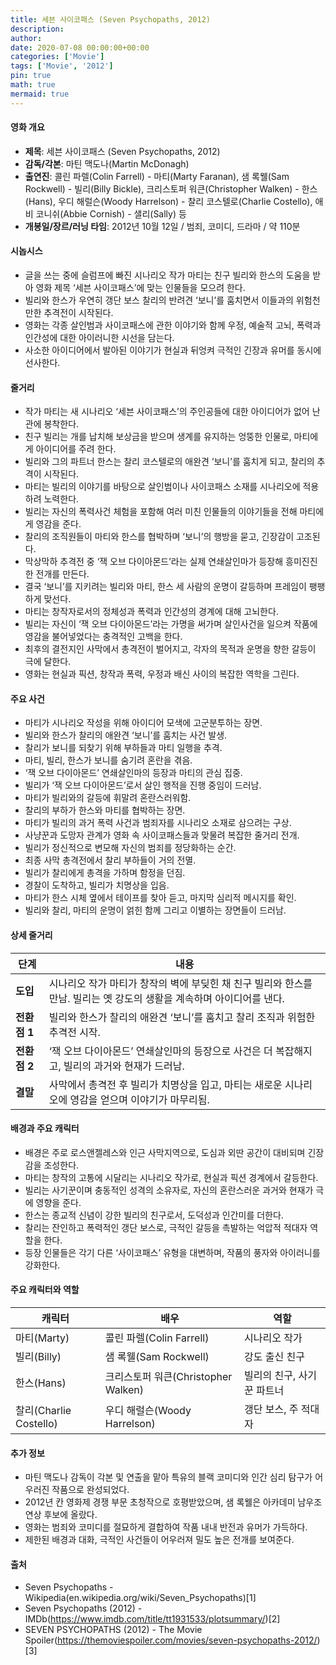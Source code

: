```yaml
---
title: 세븐 사이코패스 (Seven Psychopaths, 2012)
description: 
author: 
date: 2020-07-08 00:00:00+00:00
categories: ['Movie']
tags: ['Movie', '2012']
pin: true
math: true
mermaid: true
---
```

#### 영화 개요

- **제목**: 세븐 사이코패스 (Seven Psychopaths, 2012)  
- **감독/각본**: 마틴 맥도나(Martin McDonagh)  
- **출연진**: 콜린 파렐(Colin Farrell) - 마티(Marty Faranan), 샘 록웰(Sam Rockwell) - 빌리(Billy Bickle), 크리스토퍼 워큰(Christopher Walken) - 한스(Hans), 우디 해럴슨(Woody Harrelson) - 찰리 코스텔로(Charlie Costello), 애비 코니쉬(Abbie Cornish) - 샐리(Sally) 등  
- **개봉일/장르/러닝 타임**: 2012년 10월 12일 / 범죄, 코미디, 드라마 / 약 110분  

#### 시놉시스

- 글을 쓰는 중에 슬럼프에 빠진 시나리오 작가 마티는 친구 빌리와 한스의 도움을 받아 영화 제목 ‘세븐 사이코패스’에 맞는 인물들을 모으려 한다.  
- 빌리와 한스가 우연히 갱단 보스 찰리의 반려견 ‘보니’를 훔치면서 이들과의 위험천만한 추격전이 시작된다.  
- 영화는 각종 살인범과 사이코패스에 관한 이야기와 함께 우정, 예술적 고뇌, 폭력과 인간성에 대한 아이러니한 시선을 담는다.  
- 사소한 아이디어에서 발아된 이야기가 현실과 뒤엉켜 극적인 긴장과 유머를 동시에 선사한다.  

#### 줄거리

- 작가 마티는 새 시나리오 ‘세븐 사이코패스’의 주인공들에 대한 아이디어가 없어 난관에 봉착한다.  
- 친구 빌리는 개를 납치해 보상금을 받으며 생계를 유지하는 엉뚱한 인물로, 마티에게 아이디어를 주려 한다.  
- 빌리와 그의 파트너 한스는 찰리 코스텔로의 애완견 ‘보니’를 훔치게 되고, 찰리의 추격이 시작된다.  
- 마티는 빌리의 이야기를 바탕으로 살인범이나 사이코패스 소재를 시나리오에 적용하려 노력한다.  
- 빌리는 자신의 폭력사건 체험을 포함해 여러 미친 인물들의 이야기들을 전해 마티에게 영감을 준다.  
- 찰리의 조직원들이 마티와 한스를 협박하며 ‘보니’의 행방을 묻고, 긴장감이 고조된다.  
- 막상막하 추격전 중 ‘잭 오브 다이아몬드’라는 실제 연쇄살인마가 등장해 흥미진진한 전개를 만든다.  
- 결국 ‘보니’를 지키려는 빌리와 마티, 한스 세 사람의 운명이 갈등하며 프레임이 팽팽하게 맞선다.  
- 마티는 창작자로서의 정체성과 폭력과 인간성의 경계에 대해 고뇌한다.  
- 빌리는 자신이 ‘잭 오브 다이아몬드’라는 가명을 써가며 살인사건을 일으켜 작품에 영감을 불어넣었다는 충격적인 고백을 한다.  
- 최후의 결전지인 사막에서 총격전이 벌어지고, 각자의 목적과 운명을 향한 갈등이 극에 달한다.  
- 영화는 현실과 픽션, 창작과 폭력, 우정과 배신 사이의 복잡한 역학을 그린다.  

#### 주요 사건

- 마티가 시나리오 작성을 위해 아이디어 모색에 고군분투하는 장면.  
- 빌리와 한스가 찰리의 애완견 ‘보니’를 훔치는 사건 발생.  
- 찰리가 보니를 되찾기 위해 부하들과 마티 일행을 추격.  
- 마티, 빌리, 한스가 보니를 숨기려 혼란을 겪음.  
- ‘잭 오브 다이아몬드’ 연쇄살인마의 등장과 마티의 관심 집중.  
- 빌리가 ‘잭 오브 다이아몬드’로서 살인 행적을 진행 중임이 드러남.  
- 마티가 빌리와의 갈등에 휘말려 혼란스러워함.  
- 찰리의 부하가 한스와 마티를 협박하는 장면.  
- 마티가 빌리의 과거 폭력 사건과 범죄자를 시나리오 소재로 삼으려는 구상.  
- 사냥꾼과 도망자 관계가 영화 속 사이코패스들과 맞물려 복잡한 줄거리 전개.  
- 빌리가 정신적으로 변모해 자신의 범죄를 정당화하는 순간.  
- 최종 사막 총격전에서 찰리 부하들이 거의 전멸.  
- 빌리가 찰리에게 총격을 가하며 함정을 던짐.  
- 경찰이 도착하고, 빌리가 치명상을 입음.  
- 마티가 한스 시체 옆에서 테이프를 찾아 듣고, 마지막 심리적 메시지를 확인.  
- 빌리와 찰리, 마티의 운명이 얽힌 함께 그리고 이별하는 장면들이 드러남.  

#### 상세 줄거리

| **단계**  | **내용**                                                         |
|-----------|------------------------------------------------------------------|
| **도입** | 시나리오 작가 마티가 창작의 벽에 부딪힌 채 친구 빌리와 한스를 만남. 빌리는 옛 강도의 생활을 계속하며 아이디어를 낸다. |
| **전환점 1** | 빌리와 한스가 찰리의 애완견 ‘보니’를 훔치고 찰리 조직과 위험한 추격전 시작.                     |
| **전환점 2** | ‘잭 오브 다이아몬드’ 연쇄살인마의 등장으로 사건은 더 복잡해지고, 빌리의 과거와 현재가 드러남.        |
| **결말** | 사막에서 총격전 후 빌리가 치명상을 입고, 마티는 새로운 시나리오에 영감을 얻으며 이야기가 마무리됨.     |

#### 배경과 주요 캐릭터

- 배경은 주로 로스앤젤레스와 인근 사막지역으로, 도심과 외딴 공간이 대비되며 긴장감을 조성한다.  
- 마티는 창작의 고통에 시달리는 시나리오 작가로, 현실과 픽션 경계에서 갈등한다.  
- 빌리는 사기꾼이며 충동적인 성격의 소유자로, 자신의 혼란스러운 과거와 현재가 극에 영향을 준다.  
- 한스는 종교적 신념이 강한 빌리의 친구로서, 도덕성과 인간미를 더한다.  
- 찰리는 잔인하고 폭력적인 갱단 보스로, 극적인 갈등을 촉발하는 억압적 적대자 역할을 한다.  
- 등장 인물들은 각기 다른 ‘사이코패스’ 유형을 대변하며, 작품의 풍자와 아이러니를 강화한다.  

#### 주요 캐릭터와 역할

| **캐릭터** | **배우**           | **역할**             |
|------------|--------------------|----------------------|
| 마티(Marty) | 콜린 파렐(Colin Farrell)     | 시나리오 작가          |
| 빌리(Billy) | 샘 록웰(Sam Rockwell)          | 강도 출신 친구        |
| 한스(Hans)  | 크리스토퍼 워큰(Christopher Walken) | 빌리의 친구, 사기꾼 파트너 |
| 찰리(Charlie Costello) | 우디 해럴슨(Woody Harrelson) | 갱단 보스, 주 적대자      |

#### 추가 정보

- 마틴 맥도나 감독이 각본 및 연출을 맡아 특유의 블랙 코미디와 인간 심리 탐구가 어우러진 작품으로 완성되었다.  
- 2012년 칸 영화제 경쟁 부문 초청작으로 호평받았으며, 샘 록웰은 아카데미 남우조연상 후보에 올랐다.  
- 영화는 범죄와 코미디를 절묘하게 결합하여 작품 내내 반전과 유머가 가득하다.  
- 제한된 배경과 대화, 극적인 사건들이 어우러져 밀도 높은 전개를 보여준다.  

#### 출처

- Seven Psychopaths - Wikipedia(en.wikipedia.org/wiki/Seven_Psychopaths)[1]  
- Seven Psychopaths (2012) - IMDb(https://www.imdb.com/title/tt1931533/plotsummary/)[2]  
- SEVEN PSYCHOPATHS (2012) - The Movie Spoiler(https://themoviespoiler.com/movies/seven-psychopaths-2012/)[3]
